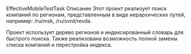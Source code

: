 EffectiveMobileTestTask
Описание
Этот проект реализует поиск компаний по регионам, представленным в виде иерархических путей, например: /ru/msk, /ru/svrd/revda.

Проект использует дерево регионов и индексированный словарь для быстрого поиска. Также реализована возможность полной замены списка компаний и перестройка индекса.
